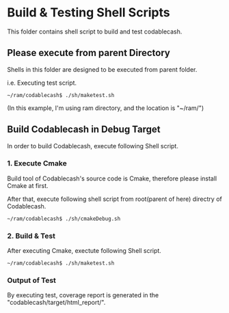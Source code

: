 # Build & Testing Shell Scripts

This folder contains shell script to build and test codablecash.

## Please execute from parent Directory

Shells in this folder are designed to be executed from parent folder.

i.e. Executing test script.

`~/ram/codablecash$ ./sh/maketest.sh` 

(In this example, I'm using ram directory, and the location is "~/ram/")


## Build Codablecash in Debug Target

In order to build Codablecash, execute following Shell script.


### 1. Execute Cmake

Build tool of Codablecash's source code is Cmake, therefore please install Cmake at first.

After that, execute following shell script from root(parent of here) directry of Codablecash.

`~/ram/codablecash$ ./sh/cmakeDebug.sh ` 


### 2. Build & Test

After executing Cmake, exectute following Shell script.

`~/ram/codablecash$ ./sh/maketest.sh` 


### Output of Test

By executing test, coverage report is generated in the "codablecash/target/html_report/".


